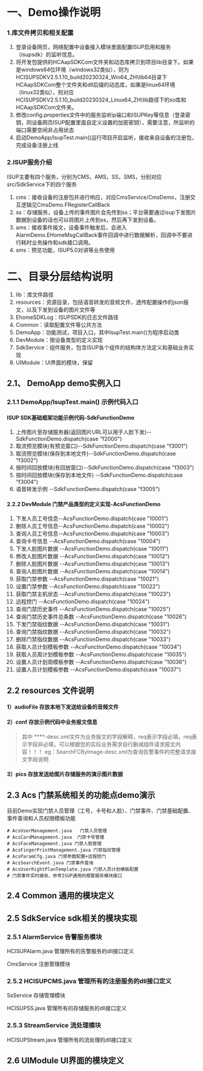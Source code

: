# 一、Demo操作说明

### 1.库文件拷贝和相关配置

<ol>
<li>登录设备网页，网络配置中设备接入模块里面配置ISUP启用和服务（isupsdk）的监听信息。</li>
<li>将开发包提供的HCAapSDKCom文件夹和动态库拷贝到项目lib目录下。如果是windows64位环境（windows32类似），则为HCISUPSDKV2.5.1.10_build20230324_Win64_ZH\lib64目录下HCAapSDKCom整个文件夹和dll后缀的动态库，如果是linux64环境（linux32类似），则对应HCISUPSDKV2.5.1.10_build20230324_Linux64_ZH\lib路径下的so库和HCAapSDKCom文件夹。
 </li>
<li>修改config.properties文件中的服务监听ip端口和ISUPKey等信息（登录密钥，同设备网页ISUP配置里面自定义设置的加密密钥），需要注意，所监听的端口需要空闲非占用状态</li>
<li>启动DemoApp/IsupTest.main()运行项目开启监听，接收来自设备的注册包，完成设备注册上线</li>
</ol>

### 2.ISUP服务介绍

ISUP主要有四个服务，分别为CMS，AMS，SS，SMS，分别对应src/SdkService下的四个服务

<ol>
<li>cms：接收设备的注册包并进行响应，对应CmsService/CmsDemo，注册交互逻辑见CmsDemo.FRegisterCallBack </li>
<li>ss：存储服务，设备上传的事件图片会先传到ss；平台需要通过isup下发图片数据到设备的话也可以将图片上传到ss，然后再下发到设备。</li>
<li>ams：接收事件报文，设备事件触发后，会进入AlarmDemo.EHomeMsgCallBack事件回调中进行数据解析，回调中不要进行耗时业务操作和sdk接口调用。</li>
<li>sms：预览功能，ISUP5.0对讲等业务使用</li>
</ol>

# 二、目录分层结构说明

<ol>
<li>lib：库文件路径</li>
<li>resources：资源目录，包括语音转发的音频文件，透传配置操作的json报文，以及下发到设备的图片文件等</li>
<li>EhomeSDKLog：ISUPSDK的日志文件路径</li>
<li>Common：读取配置文件等公共方法</li>
<li>DemoApp：功能测试，项目入口，其中IsupTest.main()为程序启动类</li>
<li>DevModule：按设备类型的定义实现</li>
<li>SdkService：组件服务，包含ISUP各个组件的结构体方法定义和基础业务实现</li>
<li>UIModule：UI界面的模块，保留</li>
</ol>


## 2.1、 DemoApp demo实例入口
### 2.1.1 DemoApp/IsupTest.main() 示例代码入口
#### ISUP SDK基础框架功能示例代码-SdkFunctionDemo

<ol>
<li>上传图片至存储服务器(返回图片URL可以用于人脸下发)--SdkFunctionDemo.dispatch(case "f2000") </li>
<li>取流预览模块(有预览窗口)--SdkFunctionDemo.dispatch(case "f3001") </li>
<li>取流预览模块(保存到本地文件)--SdkFunctionDemo.dispatch(case "f3002") </li>
<li>按时间回放模块(有回放窗口)--SdkFunctionDemo.dispatch(case "f3003") </li>
<li>按时间回放模块(保存到本地文件) --SdkFunctionDemo.dispatch(case "f3004") </li>
<li>语音转发示例 --SdkFunctionDemo.dispatch(case "f3005") </li>
</ol>

#### 2.2.2 DevModule 门禁产品类型的定义实现-AcsFunctionDemo

<ol>
<li>下发人员工号信息--AcsFunctionDemo.dispatch(case "10001") </li>
<li>删除人员工号信息--AcsFunctionDemo.dispatch(case "10002") </li>
<li>查询人员工号信息--AcsFunctionDemo.dispatch(case "10003") </li>
<li>查询卡号信息 --AcsFunctionDemo.dispatch(case "10004") </li>
<li>下发人脸图片数据 --AcsFunctionDemo.dispatch(case "10011") </li>
<li>修改人脸图片数据 --AcsFunctionDemo.dispatch(case "10012") </li>
<li>删除人脸图片数据 --AcsFunctionDemo.dispatch(case "10013") </li>
<li>查询人脸图片数据 --AcsFunctionDemo.dispatch(case "10014") </li>
<li>获取门禁参数 --AcsFunctionDemo.dispatch(case "10021") </li>
<li>设置门禁参数 --AcsFunctionDemo.dispatch(case "10022") </li>
<li>获取门禁主机状态 --AcsFunctionDemo.dispatch(case "10023") </li>
<li>远程控门 --AcsFunctionDemo.dispatch(case "10024") </li>
<li>查询门禁历史事件 --AcsFunctionDemo.dispatch(case "10025") </li>
<li>查询门禁历史事件总条数 --AcsFunctionDemo.dispatch(case "10026") </li>
<li>下发门禁指纹数据 --AcsFunctionDemo.dispatch(case "10031") </li>
<li>查询门禁指纹数据 --AcsFunctionDemo.dispatch(case "10032") </li>
<li>删除门禁指纹数据 --AcsFunctionDemo.dispatch(case "10033") </li>
<li>获取人员计划模板参数 --AcsFunctionDemo.dispatch(case "10034") </li>
<li>获取人员周计划模板参数 --AcsFunctionDemo.dispatch(case "10035") </li>
<li>设置人员计划周模板参数 --AcsFunctionDemo.dispatch(case "10036") </li>
<li>设置人员计划模板参数 --AcsFunctionDemo.dispatch(case "10037") </li>
</ol>


## 2.2 resources 文件说明

#### 1）audioFile 存放本地下发送给设备的音频文件
#### 2）conf 存放示例代码中业务报文信息
> 其中 ****-desc.xml文件为业务报文的字段解释，req表示字段必填，req表示字段非必填，可以根据您的实际业务需求自行删减组件请求报文内容！！！
eg：SearchFCByImage-desc.xml为查询告警事件的完整请求报文字段说明
#### 3）pics 存放发送给图片存储服务的演示图片数据



## 2.3 Acs 门禁系统相关的功能点demo演示
目前Demo实现门禁人员管理（工号，卡号和人脸）、门禁事件、门禁基础配置、事件查询和人员权限模板功能

    # AcsUserManagement.java   门禁人员管理
    # AcsCardManagement.java  门禁卡号管理
    # AcsFaceManagement.java 门禁人脸管理
    # AcsFingerPrintManagement.java 门禁指纹管理
    # AcsParamCfg.java 门禁参数配置+远程控门
    # AcsSearchEvent.java 门禁事件查询
    # AcsUserRightPlanTemplate.java 门禁人员计划模板配置
    # 门禁事件实时接收，参考ISUP通用的报警服务模块接口



## 2.4 Common 通用的模块定义

## 2.5 SdkService sdk相关的模块实现

### 2.5.1 AlarmService 告警服务模块
HCISUPAlarm.java 管理所有的告警服务的dll接口定义

CmsService 注册管理模块

### 2.5.2 HCISUPCMS.java 管理所有的注册服务的dll接口定义

SsService 存储管理模块

HCISUPSS.java 管理所有的存储服务的dll接口定义

### 2.5.3 StreamService 流处理模块
HCISUPStream.java 管理所有的流处理的dll接口定义

## 2.6 UIModule UI界面的模块定义